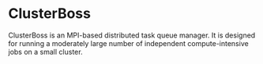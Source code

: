 # ClusterBoss

ClusterBoss is an MPI-based distributed task queue manager. It is
designed for running a moderately large number of independent compute-intensive
jobs on a small cluster.
